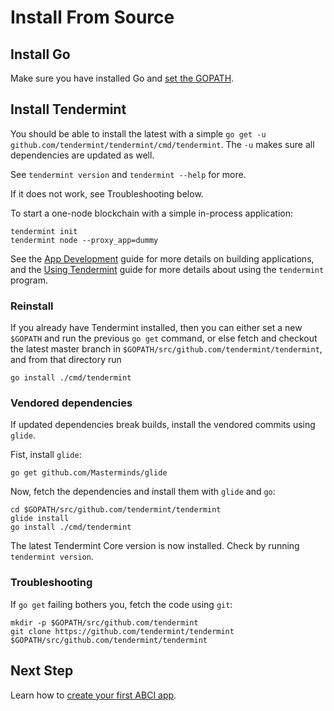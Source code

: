 # Install From Source

## Install Go

Make sure you have installed Go and [set the GOPATH](https://github.com/tendermint/tendermint/wiki/Setting-GOPATH).

## Install Tendermint

You should be able to install the latest with a simple `go get -u github.com/tendermint/tendermint/cmd/tendermint`.
The `-u` makes sure all dependencies are updated as well. 

See `tendermint version` and `tendermint --help` for more.

If it does not work, see Troubleshooting below.

To start a one-node blockchain with a simple in-process application: 

```
tendermint init
tendermint node --proxy_app=dummy
```

See the 
[App Development](/docs/guides/app-development)
guide for more details on building applications,
and the 
[Using Tendermint](/docs/guides/using-tendermint) 
guide for more details about using the `tendermint` program.

### Reinstall

If you already have Tendermint installed, then you can either set a new `$GOPATH` and run the previous `go get` command,
or else fetch and checkout the latest master branch in `$GOPATH/src/github.com/tendermint/tendermint`,
and from that directory run

```
go install ./cmd/tendermint
```

### Vendored dependencies

If updated dependencies break builds, install the vendored commits using `glide`.

Fist, install `glide`:

```
go get github.com/Masterminds/glide
```

Now, fetch the dependencies and install them with `glide` and `go`:

```
cd $GOPATH/src/github.com/tendermint/tendermint
glide install
go install ./cmd/tendermint
```

The latest Tendermint Core version is now installed. Check by running `tendermint version`.

### Troubleshooting

If `go get` failing bothers you, fetch the code using `git`:

```
mkdir -p $GOPATH/src/github.com/tendermint
git clone https://github.com/tendermint/tendermint $GOPATH/src/github.com/tendermint/tendermint
```

## Next Step

Learn how to [create your first ABCI app](/intro/getting-started/first-abci).
